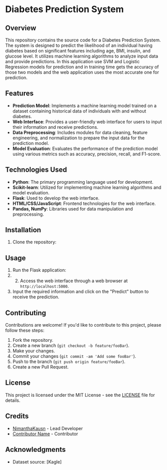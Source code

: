 # Diabetes Prediction System

## Overview
This repository contains the source code for a Diabetes Prediction System. The system is designed to predict the likelihood of an individual having diabetes based on significant features including age, BMI, insulin, and glucose level. It utilizes machine learning algorithms to analyze input data and provide predictions. In this application use SVM and Logistic Regression models for prediction and in training time gets the accuracy of those two models and the web application uses the most accurate one for prediction. 

## Features
- **Prediction Model**: Implements a machine learning model trained on a dataset containing historical data of individuals with and without diabetes.
- **Web Interface**: Provides a user-friendly web interface for users to input their information and receive predictions.
- **Data Preprocessing**: Includes modules for data cleaning, feature engineering, and normalization to prepare the input data for the prediction model.
- **Model Evaluation**: Evaluates the performance of the prediction model using various metrics such as accuracy, precision, recall, and F1-score.

## Technologies Used
- **Python**: The primary programming language used for development.
- **Scikit-learn**: Utilized for implementing machine learning algorithms and model evaluation.
- **Flask**: Used to develop the web interface.
- **HTML/CSS/JavaScript**: Frontend technologies for the web interface.
- **Pandas, NumPy**: Libraries used for data manipulation and preprocessing.

## Installation
1. Clone the repository:
   
## Usage
1. Run the Flask application:
2. 2. Access the web interface through a web browser at `http://localhost:5000`.
3. Input the required information and click on the "Predict" button to receive the prediction.

## Contributing
Contributions are welcome! If you'd like to contribute to this project, please follow these steps:
1. Fork the repository.
2. Create a new branch (`git checkout -b feature/fooBar`).
3. Make your changes.
4. Commit your changes (`git commit -am 'Add some fooBar'`).
5. Push to the branch (`git push origin feature/fooBar`).
6. Create a new Pull Request.

## License
This project is licensed under the MIT License - see the [LICENSE](LICENSE) file for details.

## Credits
- [NimanthaKausn](https://github.com/nimantha2000) - Lead Developer
- [Contributor Name](https://github.com/contributor) - Contributor

## Acknowledgments
- Dataset source: [Kagle]

